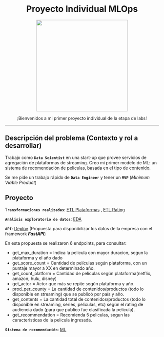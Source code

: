 # <h1 align=center> **Proyecto Individual MLOps** </h1>

<p align="center">
<img src="https://user-images.githubusercontent.com/67664604/217914153-1eb00e25-ac08-4dfa-aaf8-53c09038f082.png"  height=300>
</p>
<p align="center">
¡Bienvenidos a mi primer proyecto individual de la etapa de labs!

<hr>  

## **Descripción del problema (Contexto y rol a desarrollar)**

Trabajo como **`Data Scientist`** en una start-up que provee servicios de agregación de plataformas de streaming. Creo mi primer modelo de ML: un sistema de recomendación de peliculas, basada en el tipo de contenido. 

Se me pide un trabajo rápido de **`Data Engineer`** y tener un **`MVP`** (_Minimum Viable Product_)

## **Proyecto**

**`Transformaciones realizadas`**: [ETL Plataformas](https://github.com/laumaita/PI01_HENRY-09/blob/main/transformacion_datos_plataformas.ipynb) , [ETL Rating](https://github.com/laumaita/PI01_HENRY-09/blob/main/transformacion_ratings.ipynb)

**`Análisis exploratorio de datos`**: [EDA](https://github.com/laumaita/PI01_HENRY-09/blob/main/EDA.ipynb)

**`API`**: [Deploy](https://pi01-henry-09.onrender.com/docs) (Propuesta para disponibilizar los datos de la empresa con el framework ***FastAPI***)

En esta propuesta se realizaron 6 endpoints, para consultar: 

+ get_max_duration = Indica la pelicula con mayor duracion, segun la plataforma y el año dado
+ get_score_count = Cantidad de películas según plataforma, con un puntaje mayor a XX en determinado año.
+ get_count_platform = Cantidad de películas según plataforma(netflix, amazon, hulu, disney)
+ get_actor = Actor que más se repite según plataforma y año. 
+ prod_per_county = La cantidad de contenidos/productos (todo lo disponible en streaming) que se publicó por país y año.
+ get_contents = La cantidad total de contenidos/productos (todo lo disponible en streaming, series, peliculas, etc) según el rating de audiencia dado (para que publico fue clasificada la pelicula). 
+ get_recommendation = Recomienda 5 peliculas, segun las caracteristicas de la pelicula ingresada.

**`Sistema de recomendación`**: [ML](https://github.com/laumaita/PI01_HENRY-09/blob/main/ML_sistema_recomendacion.ipynb) 

